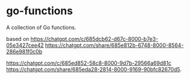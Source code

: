 # go-functions
A collection of Go functions.

based on https://chatgpt.com/c/685dcb62-d67c-8000-b7e3-05e3427cee42 https://chatgpt.com/share/685e812b-6748-8000-8564-286e981f0c0b

https://chatgpt.com/c/685ed852-58c8-8000-9d7b-29566a69d81c https://chatgpt.com/share/685eda28-2814-8000-9169-90bfc82670d5.